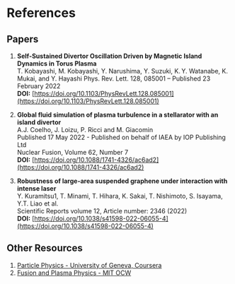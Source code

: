 # References  

## Papers  
1. **Self-Sustained Divertor Oscillation Driven by Magnetic Island Dynamics in Torus Plasma**  
T. Kobayashi, M. Kobayashi, Y. Narushima, Y. Suzuki, K. Y. Watanabe, K. Mukai, and Y. Hayashi
Phys. Rev. Lett. 128, 085001 – Published 23 February 2022   
**DOI:**  [https://doi.org/10.1103/PhysRevLett.128.085001](https://doi.org/10.1103/PhysRevLett.128.085001)  

2. **Global fluid simulation of plasma turbulence in a stellarator with an island divertor**     
A.J. Coelho, J. Loizu, P. Ricci and M. Giacomin  
Published 17 May 2022 - Published on behalf of IAEA by IOP Publishing Ltd  
Nuclear Fusion, Volume 62, Number 7  
**DOI:**  [https://doi.org/10.1088/1741-4326/ac6ad2](https://doi.org/10.1088/1741-4326/ac6ad2)  

3. **Robustness of large-area suspended graphene under interaction with intense laser**      
Y. Kuramitsu1, T. Minami, T. Hihara, K. Sakai, T. Nishimoto, S. Isayama, Y.T. Liao et al.   
Scientific Reports volume 12, Article number: 2346 (2022)   
**DOI:**  [https://doi.org/10.1038/s41598-022-06055-4](https://doi.org/10.1038/s41598-022-06055-4)  

## Other Resources  

1. [Particle Physics - University of Geneva, Coursera](https://www.coursera.org/learn/particle-physics#syllabus)  
2. [Fusion and Plasma Physics - MIT OCW](https://ocw.mit.edu/courses/22-012-seminar-fusion-and-plasma-physics-spring-2006/)   
